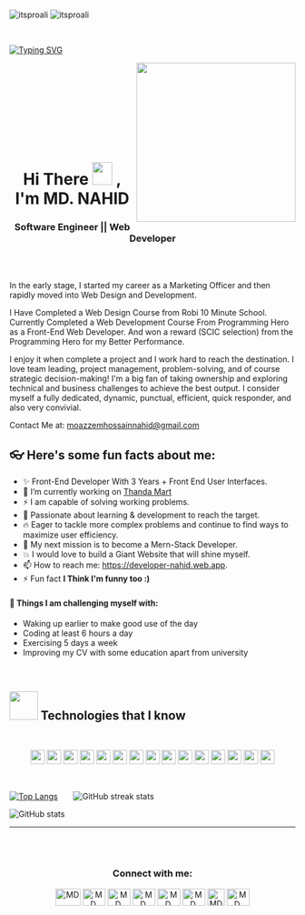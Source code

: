 <img src="https://i.ibb.co/m850B26/1655716976108.jpg" alt="" /> </a > <p align="center">
   
<p align="left"> 
<img src="https://komarev.com/ghpvc/?username=itsproali&label=Profile%20views&color=0e75b6&style=flat" alt="itsproali" />
<img src="https://img.shields.io/github/followers/itsproali" alt="itsproali" />
</p><br>
                           

<a align='left' href="https://developer-nahid.web.app/">[![Typing SVG](https://readme-typing-svg.herokuapp.com?font=Roboto&size=35&vCenter=true&height=60&lines=A+Front+-+End+Developer;A+React+JS+Developer;A+Mern+-+Stack+Developer)](https://git.io/typing-svg)</a>

<a align='right' href="https://developer-nahid.web.app/"><img align='right' src='https://media.giphy.com/media/d1DVd87uM1xJip8gUv/giphy.gif' width='280'></a>
<!-- <img align='right' src='https://user-images.githubusercontent.com/5713670/87202985-820dcb80-c2b6-11ea-9f56-7ec461c497c3.gif' width='250"'> -->
<!--<img align='right' src="https://media.giphy.com/media/M9gbBd9nbDrOTu1Mqx/giphy.gif" width="230">-->

<br />
<br />
<br />
<br />
<br />
<br />
<br />
<br />

    
<h1 align="center">Hi There<a> <img src="https://media.giphy.com/media/hvRJCLFzcasrR4ia7z/giphy.gif" width="35px" height="40px" ></a> , I'm MD. NAHID </h1>

<h3 align="center"> Software Engineer || Web Developer</h3>
<br />
<br />
  


In the early stage, I started my career as a Marketing Officer and then rapidly moved into Web Design and Development.    

I Have Completed a Web Design Course from Robi 10 Minute School.
Currently Completed a Web Development Course From Programming Hero as a Front-End Web Developer. And won a reward (SCIC selection) from the Programming Hero for my Better Performance.

I enjoy it when complete a project and I work hard to reach the destination. I love team leading, project management, problem-solving, and of course strategic decision-making! I'm a big fan of taking ownership and exploring technical and business challenges to achieve the best output.
I consider myself a fully dedicated, dynamic, punctual, efficient, quick responder, and also very convivial.

Contact Me at: moazzemhossainnahid@gmail.com



## 👓 Here's some fun facts about me:

- ✨ Front-End Developer With 3 Years + Front End User Interfaces.
- 🔭 I’m currently working on [Thanda Mart](https://thandamart.vercel.app/)
- ⚡️ I am capable of solving working problems.
- 💫 Passionate about learning & development to reach the target.
- 🔥 Eager to tackle more complex problems and continue to find ways to maximize user efficiency.
- 🚀 My next mission is to become a Mern-Stack Developer.
- 💥 I would love to build a Giant Website that will shine myself.
- 📫  How to reach me: https://developer-nahid.web.app.
- ⚡ Fun fact **I Think I'm funny too :)**

#### :muscle: Things I am challenging myself with:

- Waking up earlier to make good use of the day
- Coding at least 6 hours a day
- Exercising 5 days a week
- Improving my CV with some education apart from university    

<br />

<h2><img src = "https://media2.giphy.com/media/QssGEmpkyEOhBCb7e1/giphy.gif?cid=ecf05e47a0n3gi1bfqntqmob8g9aid1oyj2wr3ds3mg700bl&rid=giphy.gif" width='50'/>&nbsp;Technologies that I know</h2>

<br>
<p align="center">
<img src="https://img.shields.io/badge/HTML5-E34F26?style=for-the-badge&logo=html5&logoColor=white" height="25"/> <img src="https://img.shields.io/badge/CSS3-1572B6?style=for-the-badge&logo=css3&logoColor=white" height="25"/> <img src="https://img.shields.io/badge/javascript-F7DF1E.svg?&style=for-the-badge&logo=javascript&logoColor=white" height="25"/> <img src="https://img.shields.io/badge/React-20232A?style=for-the-badge&logo=react&logoColor=61DAFB" height="25"/> <img src="https://img.shields.io/badge/React_Router-CA4245?style=for-the-badge&logo=react-router&logoColor=white" height="25"/> <img src=" 	https://img.shields.io/badge/Sass-CC6699?style=for-the-badge&logo=sass&logoColor=white" height="25"/> <img src="https://img.shields.io/badge/Material--UI-0081CB?style=for-the-badge&logo=material-ui&logoColor=white" height="25"/> <img src="https://img.shields.io/badge/Bootstrap-563D7C?style=for-the-badge&logo=bootstrap&logoColor=white" height="25"/> <img src="https://img.shields.io/badge/Tailwind_CSS-38B2AC?style=for-the-badge&logo=tailwind-css&logoColor=white" height="25"/> <img src="https://img.shields.io/badge/Netlify-00C7B7?style=for-the-badge&logo=netlify&logoColor=white" height="25"/> <img src="https://img.shields.io/badge/Heroku-430098?style=for-the-badge&logo=heroku&logoColor=white" height="25"/> <img src="https://img.shields.io/badge/firebase-FFCA28.svg?&style=for-the-badge&logo=firebase&logoColor=white" height="25"/> <img src="https://img.shields.io/badge/Node.js-43853D?style=for-the-badge&logo=node.js&logoColor=white" height="25"/> <img src="https://img.shields.io/badge/-MongoDB-4DB33D?style=flat&logo=mongodb&logoColor=FFFFFF" height="25"/>&nbsp;<img src="https://img.shields.io/badge/-MySQL-F29111?style=flat&logo=mysql&logoColor=FFFFFF" height="25"/>
</p>
<br/>

<!-- ### Other Languages I know -->
   
<!-- <img src="https://img.shields.io/badge/-go-lang?style=flat&logo=go&logoColor=white" height="25"/> <img src="https://img.shields.io/badge/-C%20&%20C++-659ad2?style=flat&logo=c%2B%2B&logoColor=ffffff" height="25"/> <img src="https://img.shields.io/badge/-Php-black?style=flat&logo=php&logoColor=white" height="25"/> -->

[![Top Langs](https://github-readme-stats.vercel.app/api/top-langs/?username=moazzemhossainnahid)](https://github.com/anuraghazra/github-readme-stats) &nbsp; &nbsp; &nbsp; ![GitHub streak stats](https://github-readme-streak-stats.herokuapp.com/?user=moazzemhossainnahid)

![GitHub stats](https://github-readme-stats.vercel.app/api?username=moazzemhossainnahid&show_icons=true&count_private=true)

--- 


<br/> <br/>


<h3 align="center">Connect with me:</h3>

<p align="center">
<a target="_blank" href="https://linkedin.com/in/moazzemhossainnahid"><img align="center" src="https://cdn.jsdelivr.net/npm/simple-icons@3.0.1/icons/linkedin.svg" alt="MD. NAHID" height="30" width="44" /></a>
<a target="_blank" href="https://facebook.com/moazzemhossainnahid"><img align="center" src="https://cdn.jsdelivr.net/npm/simple-icons@3.0.1/icons/facebook.svg" alt="MD. NAHID" height="30" width="40" /></a>
<a target="_blank" href="https://behance.net/moazzemnahid"><img align="center" src="https://cdn.jsdelivr.net/npm/simple-icons@3.0.1/icons/behance.svg" alt="MD. NAHID" height="30" width="40" /></a>
 <a target="_blank" href="https://stackoverflow.com/users/13824423/moazzem-nahid"><img align="center" src="https://cdn.jsdelivr.net/npm/simple-icons@3.0.1/icons/stackoverflow.svg" alt="MD. NAHID" height="30" width="40" /></a>
 <a target="_blank" href="https://instagram.com/moazzemhossainnahid"><img align="center" src="https://cdn.jsdelivr.net/npm/simple-icons@3.0.1/icons/instagram.svg" alt="MD. NAHID" height="30" width="40" /></a>
 <a target="_blank" href="https://github.com/moazzemhossainnahid"><img align="center" src="https://cdn.jsdelivr.net/npm/simple-icons@3.0.1/icons/github.svg" alt="MD. NAHID" height="30" width="40" /></a>
 <a target="_blank" href="https://developer-nahid.web.app"><img align="center" src="https://cdn-icons-png.flaticon.com/512/44/44386.png" alt="MD. NAHID" height="30" width="30" /></a>
  <a target="_blank" href="https://leetcode.com/moazzemhossainnahid/"><img align="center" src="https://cdn.iconscout.com/icon/free/png-256/leetcode-3628297-3031905.png" alt="MD. NAHID" height="30" width="40" /></a>
</p>

<br>
<br />
